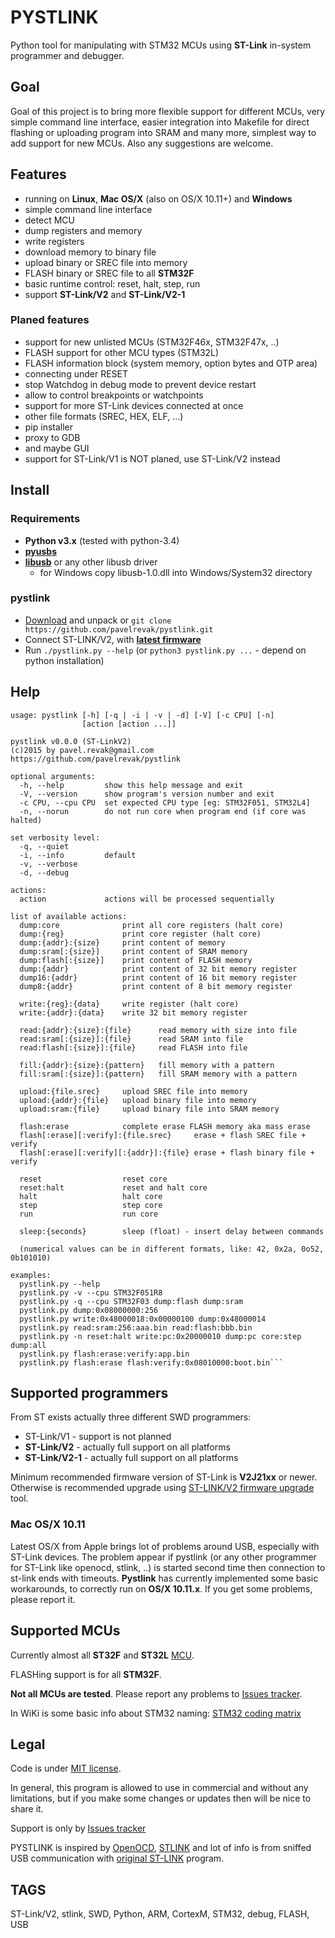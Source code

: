 # PYSTLINK

Python tool for manipulating with STM32 MCUs using **ST-Link** in-system programmer and debugger.

## Goal

Goal of this project is to bring more flexible support for different MCUs, very simple command line interface, easier integration into Makefile for direct flashing or uploading program into SRAM and many more, simplest way to add support for new MCUs. Also any suggestions are welcome.

## Features

- running on **Linux**, **Mac OS/X** (also on OS/X 10.11+) and **Windows**
- simple command line interface
- detect MCU
- dump registers and memory
- write registers
- download memory to binary file
- upload binary or SREC file into memory
- FLASH binary or SREC file to all **STM32F**
- basic runtime control: reset, halt, step, run
- support **ST-Link/V2** and **ST-Link/V2-1**

### Planed features

- support for new unlisted MCUs (STM32F46x, STM32F47x, ..)
- FLASH support for other MCU types (STM32L)
- FLASH information block (system memory, option bytes and OTP area)
- connecting under RESET
- stop Watchdog in debug mode to prevent device restart
- allow to control breakpoints or watchpoints
- support for more ST-Link devices connected at once
- other file formats (SREC, HEX, ELF, ...)
- pip installer
- proxy to GDB
- and maybe GUI
- support for ST-Link/V1 is NOT planed, use ST-Link/V2 instead

## Install

### Requirements

- **Python v3.x** (tested with python-3.4)
- [**pyusbs**](https://github.com/walac/pyusb)
- [**libusb**](http://libusbx.org) or any other libusb driver
  - for Windows copy libusb-1.0.dll into Windows/System32 directory

### pystlink

- [Download](https://github.com/pavelrevak/pystlink/archive/master.zip) and unpack or `git clone https://github.com/pavelrevak/pystlink.git`
- Connect ST-LINK/V2, with [**latest firmware**](http://www.st.com/web/en/catalog/tools/PF258194)
- Run `./pystlink.py --help` (or `python3 pystlink.py ...` - depend on python installation)

## Help
```
usage: pystlink [-h] [-q | -i | -v | -d] [-V] [-c CPU] [-n]
                [action [action ...]]

pystlink v0.0.0 (ST-LinkV2)
(c)2015 by pavel.revak@gmail.com
https://github.com/pavelrevak/pystlink

optional arguments:
  -h, --help         show this help message and exit
  -V, --version      show program's version number and exit
  -c CPU, --cpu CPU  set expected CPU type [eg: STM32F051, STM32L4]
  -n, --norun        do not run core when program end (if core was halted)

set verbosity level:
  -q, --quiet
  -i, --info         default
  -v, --verbose
  -d, --debug

actions:
  action             actions will be processed sequentially

list of available actions:
  dump:core              print all core registers (halt core)
  dump:{reg}             print core register (halt core)
  dump:{addr}:{size}     print content of memory
  dump:sram[:{size}]     print content of SRAM memory
  dump:flash[:{size}]    print content of FLASH memory
  dump:{addr}            print content of 32 bit memory register
  dump16:{addr}          print content of 16 bit memory register
  dump8:{addr}           print content of 8 bit memory register

  write:{reg}:{data}     write register (halt core)
  write:{addr}:{data}    write 32 bit memory register

  read:{addr}:{size}:{file}      read memory with size into file
  read:sram[:{size}]:{file}      read SRAM into file
  read:flash[:{size}]:{file}     read FLASH into file

  fill:{addr}:{size}:{pattern}   fill memory with a pattern
  fill:sram[:{size}]:{pattern}   fill SRAM memory with a pattern

  upload:{file.srec}     upload SREC file into memory
  upload:{addr}:{file}   upload binary file into memory
  upload:sram:{file}     upload binary file into SRAM memory

  flash:erase            complete erase FLASH memory aka mass erase
  flash[:erase][:verify]:{file.srec}     erase + flash SREC file + verify
  flash[:erase][:verify][:{addr}]:{file} erase + flash binary file + verify

  reset                  reset core
  reset:halt             reset and halt core
  halt                   halt core
  step                   step core
  run                    run core

  sleep:{seconds}        sleep (float) - insert delay between commands

  (numerical values can be in different formats, like: 42, 0x2a, 0o52, 0b101010)

examples:
  pystlink.py --help
  pystlink.py -v --cpu STM32F051R8
  pystlink.py -q --cpu STM32F03 dump:flash dump:sram
  pystlink.py dump:0x08000000:256
  pystlink.py write:0x48000018:0x00000100 dump:0x48000014
  pystlink.py read:sram:256:aaa.bin read:flash:bbb.bin
  pystlink.py -n reset:halt write:pc:0x20000010 dump:pc core:step dump:all
  pystlink.py flash:erase:verify:app.bin
  pystlink.py flash:erase flash:verify:0x08010000:boot.bin```
````

## Supported programmers

From ST exists actually three different SWD programmers:

- ST-Link/V1 - support is not planned
- **ST-Link/V2** - actually full support on all platforms
- **ST-Link/V2-1** - actually full support on all platforms

Minimum recommended firmware version of ST-Link is **V2J21xx** or newer. Otherwise is recommended upgrade using [ST-LINK/V2 firmware upgrade](http://www.st.com/web/en/catalog/tools/PF258194) tool.

### Mac OS/X 10.11

Latest OS/X from Apple brings lot of problems around USB, especially with ST-Link devices.
The problem appear if pystlink (or any other programmer for ST-Link like openocd, stlink, ..) is started second time then connection to st-link ends with timeouts.
**Pystlink** has currently implemented some basic workarounds, to correctly run on **OS/X 10.11.x**. If you get some problems, please report it.

## Supported MCUs

Currently almost all **ST32F** and **ST32L** [MCU](http://www.st.com/web/en/catalog/mmc/FM141/SC1169).

FLASHing support is for all **STM32F**.

**Not all MCUs are tested**. Please report any problems to [Issues tracker](https://github.com/pavelrevak/pystlink/issues).

In WiKi is some basic info about STM32 naming: [STM32 coding matrix](https://github.com/pavelrevak/pystlink/wiki/STM32-coding-matrix)

## Legal

Code is under [MIT license](https://github.com/pavelrevak/pystlink/blob/master/LICENSE).

In general, this program is allowed to use in commercial and without any limitations, but if you make some changes or updates then will be nice to share it.

Support is only by [Issues tracker](https://github.com/pavelrevak/pystlink/issues)

PYSTLINK is inspired by [OpenOCD](http://openocd.org/), [STLINK](https://github.com/texane/stlink) and lot of info is from sniffed USB communication with [original ST-LINK](http://www.st.com/web/en/catalog/tools/PF258168) program.

## TAGS
ST-Link/V2, stlink, SWD, Python, ARM, CortexM, STM32, debug, FLASH, USB
